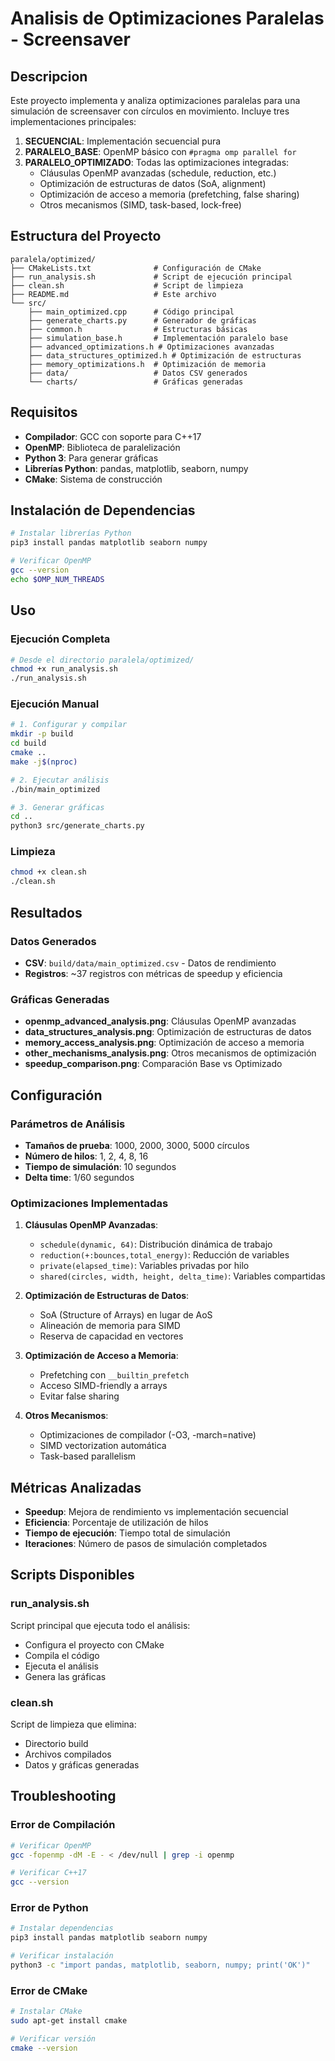 # Analisis de Optimizaciones Paralelas - Screensaver

## Descripcion

Este proyecto implementa y analiza optimizaciones paralelas para una simulación de screensaver con círculos en movimiento. Incluye tres implementaciones principales:

1. **SECUENCIAL**: Implementación secuencial pura
2. **PARALELO_BASE**: OpenMP básico con `#pragma omp parallel for`
3. **PARALELO_OPTIMIZADO**: Todas las optimizaciones integradas:
   - Cláusulas OpenMP avanzadas (schedule, reduction, etc.)
   - Optimización de estructuras de datos (SoA, alignment)
   - Optimización de acceso a memoria (prefetching, false sharing)
   - Otros mecanismos (SIMD, task-based, lock-free)

## Estructura del Proyecto

```
paralela/optimized/
├── CMakeLists.txt              # Configuración de CMake
├── run_analysis.sh             # Script de ejecución principal
├── clean.sh                    # Script de limpieza
├── README.md                   # Este archivo
└── src/
    ├── main_optimized.cpp      # Código principal
    ├── generate_charts.py      # Generador de gráficas
    ├── common.h                # Estructuras básicas
    ├── simulation_base.h       # Implementación paralelo base
    ├── advanced_optimizations.h # Optimizaciones avanzadas
    ├── data_structures_optimized.h # Optimización de estructuras
    ├── memory_optimizations.h  # Optimización de memoria
    ├── data/                   # Datos CSV generados
    └── charts/                 # Gráficas generadas
```

## Requisitos

- **Compilador**: GCC con soporte para C++17
- **OpenMP**: Biblioteca de paralelización
- **Python 3**: Para generar gráficas
- **Librerías Python**: pandas, matplotlib, seaborn, numpy
- **CMake**: Sistema de construcción

## Instalación de Dependencias

```bash
# Instalar librerías Python
pip3 install pandas matplotlib seaborn numpy

# Verificar OpenMP
gcc --version
echo $OMP_NUM_THREADS
```

## Uso

### Ejecución Completa

```bash
# Desde el directorio paralela/optimized/
chmod +x run_analysis.sh
./run_analysis.sh
```

### Ejecución Manual

```bash
# 1. Configurar y compilar
mkdir -p build
cd build
cmake ..
make -j$(nproc)

# 2. Ejecutar análisis
./bin/main_optimized

# 3. Generar gráficas
cd ..
python3 src/generate_charts.py
```

### Limpieza

```bash
chmod +x clean.sh
./clean.sh
```

## Resultados

### Datos Generados

- **CSV**: `build/data/main_optimized.csv` - Datos de rendimiento
- **Registros**: ~37 registros con métricas de speedup y eficiencia

### Gráficas Generadas

- **openmp_advanced_analysis.png**: Cláusulas OpenMP avanzadas
- **data_structures_analysis.png**: Optimización de estructuras de datos
- **memory_access_analysis.png**: Optimización de acceso a memoria
- **other_mechanisms_analysis.png**: Otros mecanismos de optimización
- **speedup_comparison.png**: Comparación Base vs Optimizado

## Configuración

### Parámetros de Análisis

- **Tamaños de prueba**: 1000, 2000, 3000, 5000 círculos
- **Número de hilos**: 1, 2, 4, 8, 16
- **Tiempo de simulación**: 10 segundos
- **Delta time**: 1/60 segundos

### Optimizaciones Implementadas

1. **Cláusulas OpenMP Avanzadas**:
   - `schedule(dynamic, 64)`: Distribución dinámica de trabajo
   - `reduction(+:bounces,total_energy)`: Reducción de variables
   - `private(elapsed_time)`: Variables privadas por hilo
   - `shared(circles, width, height, delta_time)`: Variables compartidas

2. **Optimización de Estructuras de Datos**:
   - SoA (Structure of Arrays) en lugar de AoS
   - Alineación de memoria para SIMD
   - Reserva de capacidad en vectores

3. **Optimización de Acceso a Memoria**:
   - Prefetching con `__builtin_prefetch`
   - Acceso SIMD-friendly a arrays
   - Evitar false sharing

4. **Otros Mecanismos**:
   - Optimizaciones de compilador (-O3, -march=native)
   - SIMD vectorization automática
   - Task-based parallelism

## Métricas Analizadas

- **Speedup**: Mejora de rendimiento vs implementación secuencial
- **Eficiencia**: Porcentaje de utilización de hilos
- **Tiempo de ejecución**: Tiempo total de simulación
- **Iteraciones**: Número de pasos de simulación completados

## Scripts Disponibles

### run_analysis.sh
Script principal que ejecuta todo el análisis:
- Configura el proyecto con CMake
- Compila el código
- Ejecuta el análisis
- Genera las gráficas

### clean.sh
Script de limpieza que elimina:
- Directorio build
- Archivos compilados
- Datos y gráficas generadas

## Troubleshooting

### Error de Compilación
```bash
# Verificar OpenMP
gcc -fopenmp -dM -E - < /dev/null | grep -i openmp

# Verificar C++17
gcc --version
```

### Error de Python
```bash
# Instalar dependencias
pip3 install pandas matplotlib seaborn numpy

# Verificar instalación
python3 -c "import pandas, matplotlib, seaborn, numpy; print('OK')"
```

### Error de CMake
```bash
# Instalar CMake
sudo apt-get install cmake

# Verificar versión
cmake --version
```
